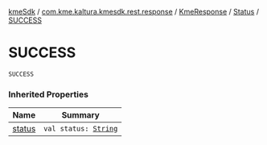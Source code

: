 [kmeSdk](../../../index.md) / [com.kme.kaltura.kmesdk.rest.response](../../index.md) / [KmeResponse](../index.md) / [Status](index.md) / [SUCCESS](./-s-u-c-c-e-s-s.md)

# SUCCESS

`SUCCESS`

### Inherited Properties

| Name | Summary |
|---|---|
| [status](status.md) | `val status: `[`String`](https://kotlinlang.org/api/latest/jvm/stdlib/kotlin/-string/index.html) |
